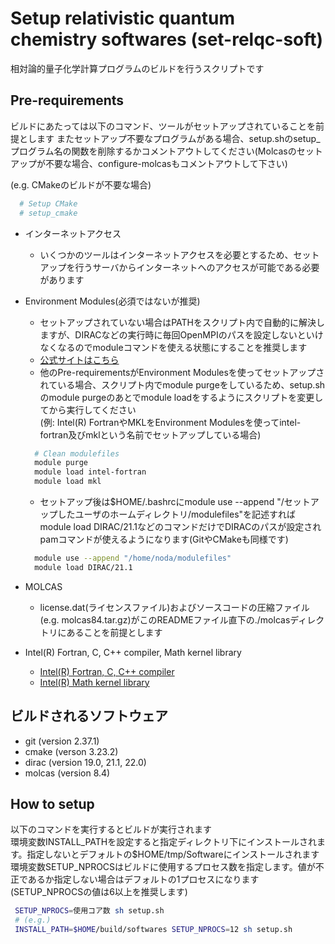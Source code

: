 # Setup relativistic quantum chemistry softwares (set-relqc-soft)

相対論的量子化学計算プログラムのビルドを行うスクリプトです

## Pre-requirements

ビルドにあたっては以下のコマンド、ツールがセットアップされていることを前提とします
またセットアップ不要なプログラムがある場合、setup.shのsetup_プログラム名の関数を削除するかコメントアウトしてください(Molcasのセットアップが不要な場合、configure-molcasもコメントアウトして下さい)

(e.g. CMakeのビルドが不要な場合)

```sh
  # Setup CMake
  # setup_cmake
```

- インターネットアクセス
  - いくつかのツールはインターネットアクセスを必要とするため、セットアップを行うサーバからインターネットへのアクセスが可能である必要があります

- Environment Modules(必須ではないが推奨)
  - セットアップされていない場合はPATHをスクリプト内で自動的に解決しますが、DIRACなどの実行時に毎回OpenMPIのパスを設定しないといけなくなるのでmoduleコマンドを使える状態にすることを推奨します  
  - [公式サイトはこちら](http://modules.sourceforge.net/)  
  - 他のPre-requirementsがEnvironment Modulesを使ってセットアップされている場合、スクリプト内でmodule purgeをしているため、setup.shのmodule purgeのあとでmodule loadをするようにスクリプトを変更してから実行してください  
  (例: Intel(R) FortranやMKLをEnvironment Modulesを使ってintel-fortran及びmklという名前でセットアップしている場合)  

  ```sh
    # Clean modulefiles
    module purge
    module load intel-fortran
    module load mkl
  ```

  - セットアップ後は\$HOME/.bashrcにmodule use --append "/セットアップしたユーザのホームディレクトリ/modulefiles"を記述すればmodule load DIRAC/21.1などのコマンドだけでDIRACのパスが設定されpamコマンドが使えるようになります(GitやCMakeも同様です)

  ```sh
    module use --append "/home/noda/modulefiles"
    module load DIRAC/21.1
  ```

- MOLCAS
  - license.dat(ライセンスファイル)およびソースコードの圧縮ファイル(e.g. molcas84.tar.gz)がこのREADMEファイル直下の./molcasディレクトリにあることを前提とします
- Intel(R) Fortran, C, C++ compiler, Math kernel library
  - [Intel(R) Fortran, C, C++ compiler](https://www.intel.com/content/www/us/en/developer/tools/oneapi/toolkits.html)
  - [Intel(R) Math kernel library](https://www.intel.com/content/www/us/en/develop/documentation/get-started-with-mkl-for-dpcpp/top.html)


## ビルドされるソフトウェア

- git (version 2.37.1)
- cmake (verson 3.23.2)
- dirac (version 19.0, 21.1, 22.0)
- molcas (version 8.4)

## How to setup

以下のコマンドを実行するとビルドが実行されます  
環境変数INSTALL_PATHを設定すると指定ディレクトリ下にインストールされます。指定しないとデフォルトの\$HOME/tmp/Softwareにインストールされます  
環境変数SETUP_NPROCSはビルドに使用するプロセス数を指定します。値が不正であるか指定しない場合はデフォルトの1プロセスになります  
(SETUP_NPROCSの値は6以上を推奨します)  

```sh
 SETUP_NPROCS=使用コア数 sh setup.sh
 # (e.g.)
 INSTALL_PATH=$HOME/build/softwares SETUP_NPROCS=12 sh setup.sh
```
